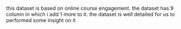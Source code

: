 this dataset is based on online course engagement. the dataset has 9 column in which i add 1 more to it. the dataset is well detailed for us to performed some insight on it
